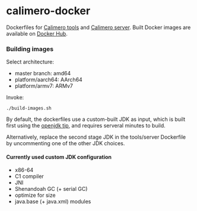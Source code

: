 # calimero-docker

Dockerfiles for [Calimero tools](https://github.com/calimero-project/calimero-tools) and [Calimero server](https://github.com/calimero-project/calimero-server). Built Docker images are available on [Docker Hub](https://hub.docker.com/u/calimeroproject).

### Building images
Select architecture:

* master branch: amd64
* platform/aarch64: AArch64
* platform/armv7: ARMv7

Invoke:

	./build-images.sh

By default, the dockerfiles use a custom-built JDK as input, which is built first using the [openjdk tip](https://github.com/openjdk/jdk.git), and requires serveral minutes to build.

Alternatively, replace the second stage JDK in the tools/server Dockerfile by uncommenting one of the other JDK choices.

#### Currently used custom JDK configuration

* x86-64
* C1 compiler
* JNI
* Shenandoah GC (+ serial GC)
* optimize for size
* java.base (+ java.xml) modules
